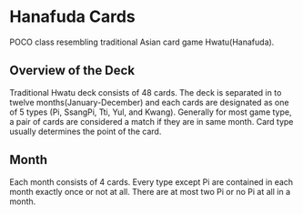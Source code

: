 # Hanafuda Cards
POCO class resembling traditional Asian card game Hwatu(Hanafuda).

## Overview of the Deck
Traditional Hwatu deck consists of 48 cards. The deck is separated in to twelve months(January-December) and each cards are designated as one of 5 types (Pi, SsangPi, Tti, Yul, and Kwang). Generally for most game type, a pair of cards are considered a match if they are in same month. Card type usually determines the point of the card.

## Month
Each month consists of 4 cards. Every type except Pi are contained in each month exactly once or not at all. There are at most two Pi or no Pi at all in a month.

